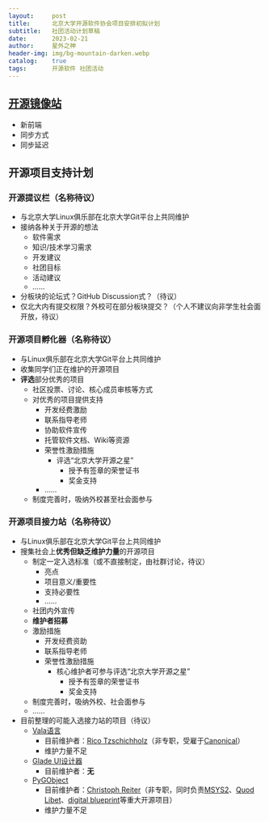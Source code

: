 ```yaml
---
layout:     post
title:      北京大学开源软件协会项目安排初拟计划
subtitle:   社团活动计划草稿
date:       2023-02-21
author:     星外之神
header-img: img/bg-mountain-darken.webp
catalog:    true
tags:       开源软件 社团活动
---
```


## [开源镜像站](https://mirrors.pku.edu.cn)

* 新前端
* 同步方式
* 同步延迟

## 开源项目支持计划

### 开源提议栏（名称待议）

* 与北京大学Linux俱乐部在北京大学Git平台上共同维护
* 接纳各种关于开源的想法
  * 软件需求
  * 知识/技术学习需求
  * 开发建议
  * 社团目标
  * 活动建议
  * ……
* 分板块的论坛式？GitHub Discussion式？（待议）
* 仅北大内有提交权限？外校可在部分板块提交？（个人不建议向非学生社会面开放，待议）

### 开源项目孵化器（名称待议）

* 与Linux俱乐部在北京大学Git平台上共同维护
* 收集同学们正在维护的开源项目
* **评选**部分优秀的项目
  * 社区投票、讨论、核心成员审核等方式
  * 对优秀的项目提供支持
    * 开发经费激励
    * 联系指导老师
    * 协助软件宣传
    * 托管软件文档、Wiki等资源
    * 荣誉性激励措施
      * 评选“北京大学开源之星”
        * 授予有签章的荣誉证书
        * 奖金支持
    * ……
  * 制度完善时，吸纳外校甚至社会面参与

### 开源项目接力站（名称待议）

* 与Linux俱乐部在北京大学Git平台上共同维护
* 搜集社会上**优秀但缺乏维护力量**的开源项目
  * 制定一定入选标准（或不直接制定，由社群讨论，待议）
    * 亮点
    * 项目意义/重要性
    * 支持必要性
    * ……
  * 社团内外宣传
  * **维护者招募**
  * 激励措施
    * 开发经费资助
    * 联系指导老师
    * 荣誉性激励措施
      * 核心维护者可参与评选“北京大学开源之星”
        * 授予有签章的荣誉证书
        * 奖金支持
  * 制度完善时，吸纳外校、社会面参与
  * ……
* 目前整理的可能入选接力站的项目（待议）
  * [Vala语言](https://vala.dev/)
    * 目前维护者：[Rico Tzschichholz](https://gitlab.gnome.org/ricotz)（非专职，受雇于[Canonical](https://ubuntu.com)）
    * 维护力量不足
  * [Glade UI设计器](https://glade.gnome.org/)
    * 目前维护者：**无**
  * [PyGObject](https://pygobject.readthedocs.io/en/latest/index.html)
    * 目前维护者：[Christoph Reiter](https://github.com/lazka)（非专职，同时负责[MSYS2](https://www.msys2.org/)、[Quod Libet](https://quodlibet.readthedocs.io/)、[digital blueprint](https://www.digital-blueprint.org/)等重大开源项目）
    * 维护力量不足
